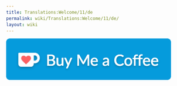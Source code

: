 ```yaml
---
title: Translations:Welcome/11/de
permalink: wiki/Translations:Welcome/11/de/
layout: wiki
---
```


![](kofi1.png "kofi1.png")
